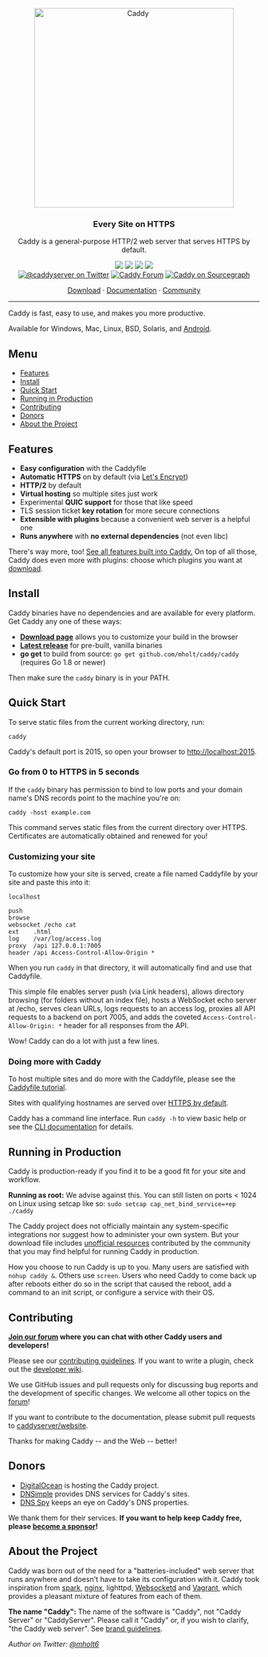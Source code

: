<p align="center">
	<a href="https://caddyserver.com"><img src="https://cloud.githubusercontent.com/assets/1128849/25305033/12916fce-2731-11e7-86ec-580d4d31cb16.png" alt="Caddy" width="400"></a>
</p>
<h3 align="center">Every Site on HTTPS <!-- Serve Confidently. --></h3>
<p align="center">Caddy is a general-purpose HTTP/2 web server that serves HTTPS by default.</p>
<p align="center">
	<a href="https://travis-ci.org/mholt/caddy"><img src="https://img.shields.io/travis/mholt/caddy.svg?label=linux+build"></a>
	<a href="https://ci.appveyor.com/project/mholt/caddy"><img src="https://img.shields.io/appveyor/ci/mholt/caddy.svg?label=windows+build"></a>
	<a href="https://godoc.org/github.com/mholt/caddy"><img src="https://img.shields.io/badge/godoc-reference-blue.svg"></a>
	<a href="https://goreportcard.com/report/mholt/caddy"><img src="https://goreportcard.com/badge/github.com/mholt/caddy"></a>
	<br>
	<a href="https://twitter.com/caddyserver" title="@caddyserver on Twitter"><img src="https://img.shields.io/badge/twitter-@caddyserver-55acee.svg" alt="@caddyserver on Twitter"></a>
	<a href="https://caddy.community" title="Caddy Forum"><img src="https://img.shields.io/badge/community-forum-ff69b4.svg" alt="Caddy Forum"></a>
	<a href="https://sourcegraph.com/github.com/mholt/caddy?badge" title="Caddy on Sourcegraph"><img src="https://sourcegraph.com/github.com/mholt/caddy/-/badge.svg" alt="Caddy on Sourcegraph"></a>
</p>
<p align="center">
	<a href="https://caddyserver.com/download">Download</a> ·
	<a href="https://caddyserver.com/docs">Documentation</a> ·
	<a href="https://caddy.community">Community</a>
</p>

---

Caddy is fast, easy to use, and makes you more productive.

Available for Windows, Mac, Linux, BSD, Solaris, and [Android](https://github.com/mholt/caddy/wiki/Running-Caddy-on-Android).

## Menu

- [Features](#features)
- [Install](#install)
- [Quick Start](#quick-start)
- [Running in Production](#running-in-production)
- [Contributing](#contributing)
- [Donors](#donors)
- [About the Project](#about-the-project)

## Features

- **Easy configuration** with the Caddyfile
- **Automatic HTTPS** on by default (via [Let's Encrypt](https://letsencrypt.org))
- **HTTP/2** by default
- **Virtual hosting** so multiple sites just work
- Experimental **QUIC support** for those that like speed
- TLS session ticket **key rotation** for more secure connections
- **Extensible with plugins** because a convenient web server is a helpful one
- **Runs anywhere** with **no external dependencies** (not even libc)

There's way more, too! [See all features built into Caddy.](https://caddyserver.com/features) On top of all those, Caddy does even more with plugins: choose which plugins you want at [download](https://caddyserver.com/download).


## Install

Caddy binaries have no dependencies and are available for every platform. Get Caddy any one of these ways:

- **[Download page](https://caddyserver.com/download)** allows you to
customize your build in the browser
- **[Latest release](https://github.com/mholt/caddy/releases/latest)** for
pre-built, vanilla binaries
- **go get** to build from source: `go get github.com/mholt/caddy/caddy` (requires Go 1.8 or newer)

Then make sure the `caddy` binary is in your PATH.


## Quick Start

To serve static files from the current working directory, run:

```
caddy
```

Caddy's default port is 2015, so open your browser to [http://localhost:2015](http://localhost:2015).

### Go from 0 to HTTPS in 5 seconds

If the `caddy` binary has permission to bind to low ports and your domain name's DNS records point to the machine you're on:

```
caddy -host example.com
```

This command serves static files from the current directory over HTTPS. Certificates are automatically obtained and renewed for you!

### Customizing your site

To customize how your site is served, create a file named Caddyfile by your site and paste this into it:

```plain
localhost

push
browse
websocket /echo cat
ext    .html
log    /var/log/access.log
proxy  /api 127.0.0.1:7005
header /api Access-Control-Allow-Origin *
```

When you run `caddy` in that directory, it will automatically find and use that Caddyfile.

This simple file enables server push (via Link headers), allows directory browsing (for folders without an index file), hosts a WebSocket echo server at /echo, serves clean URLs, logs requests to an access log, proxies all API requests to a backend on port 7005, and adds the coveted  `Access-Control-Allow-Origin: *` header for all responses from the API.

Wow! Caddy can do a lot with just a few lines.

### Doing more with Caddy

To host multiple sites and do more with the Caddyfile, please see the [Caddyfile tutorial](https://caddyserver.com/tutorial/caddyfile).

Sites with qualifying hostnames are served over [HTTPS by default](https://caddyserver.com/docs/automatic-https).

Caddy has a command line interface. Run `caddy -h` to view basic help or see the [CLI documentation](https://caddyserver.com/docs/cli) for details.


## Running in Production

Caddy is production-ready if you find it to be a good fit for your site and workflow.

**Running as root:** We advise against this. You can still listen on ports < 1024 on Linux using setcap like so: `sudo setcap cap_net_bind_service=+ep ./caddy`

The Caddy project does not officially maintain any system-specific integrations nor suggest how to administer your own system. But your download file includes [unofficial resources](https://github.com/mholt/caddy/tree/master/dist/init) contributed by the community that you may find helpful for running Caddy in production.

How you choose to run Caddy is up to you. Many users are satisfied with `nohup caddy &`. Others use `screen`. Users who need Caddy to come back up after reboots either do so in the script that caused the reboot, add a command to an init script, or configure a service with their OS.


## Contributing

**[Join our forum](https://caddy.community) where you can chat with other Caddy users and developers!**

Please see our [contributing guidelines](https://github.com/mholt/caddy/blob/master/CONTRIBUTING.md). If you want to write a plugin, check out the [developer wiki](https://github.com/mholt/caddy/wiki).

We use GitHub issues and pull requests only for discussing bug reports and the development of specific changes. We welcome all other topics on the [forum](https://caddy.community)!

If you want to contribute to the documentation, please submit pull requests to [caddyserver/website](https://github.com/caddyserver/website).

Thanks for making Caddy -- and the Web -- better!


## Donors

- [DigitalOcean](https://m.do.co/c/6d7bdafccf96) is hosting the Caddy project.
- [DNSimple](https://dnsimple.link/resolving-caddy) provides DNS services for Caddy's sites.
- [DNS Spy](https://dnsspy.io) keeps an eye on Caddy's DNS properties.

We thank them for their services. **If you want to help keep Caddy free, please [become a sponsor](https://caddyserver.com/pricing)!**


## About the Project

Caddy was born out of the need for a "batteries-included" web server that runs anywhere and doesn't have to take its configuration with it. Caddy took inspiration from [spark](https://github.com/rif/spark), [nginx](https://github.com/nginx/nginx), lighttpd,
[Websocketd](https://github.com/joewalnes/websocketd) and [Vagrant](https://www.vagrantup.com/), which provides a pleasant mixture of features from each of them.

**The name "Caddy":** The name of the software is "Caddy", not "Caddy Server" or "CaddyServer". Please call it "Caddy" or, if you wish to clarify, "the Caddy web server". See [brand guidelines](https://caddyserver.com/brand).

*Author on Twitter: [@mholt6](https://twitter.com/mholt6)*
